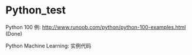 # Python_test
Python 100 例: http://www.runoob.com/python/python-100-examples.html (Done)

Python Machine Learning: 实例代码
